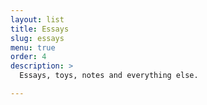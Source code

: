 ```yaml
---
layout: list
title: Essays
slug: essays
menu: true
order: 4
description: >
  Essays, toys, notes and everything else.

---
```

